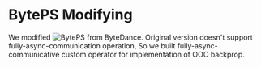 # BytePS Modifying

We modified ![BytePS](https://github.com/bytedance/byteps) from ByteDance.
Original version doesn't support fully-async-communication operation, So we built fully-async-communicative custom operator for implementation of OOO backprop.
